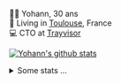<p>
  👨🏻 <bold>Yohann</bold>, 30 ans<br/>
  💼 Living in <a href="https://www.google.com/maps?q=toulouse">Toulouse</a>, France<br/>
  💻 CTO at <a href="https://trayvisor.com/">Trayvisor</a><br/>
</p>

<a href="https://github.com/anuraghazra/github-readme-stats"><img align="center" src="https://github-readme-stats-dviw-8taegaswk-yohann84ls-projects.vercel.app//api?username=yohann84L&show_icons=true&include_all_commits=true" alt="Yohann's github stats" /> </a>


<details>
  <summary>Some stats ...</summary><br/>
  

<!--START_SECTION:waka-->
![Code Time](http://img.shields.io/badge/Code%20Time-1%2C295%20hrs%2014%20mins-blue)

![Profile Views](http://img.shields.io/badge/Profile%20Views-1-blue)

**🐱 My GitHub Data** 

> 📦 441.0 kB Used in GitHub's Storage 
 > 
> 🏆 480 Contributions in the Year 2025
 > 
> 🚫 Not Opted to Hire
 > 
> 📜 26 Public Repositories 
 > 
> 🔑 21 Private Repositories 
 > 
**I'm an Early 🐤** 

```text
🌞 Morning                27880 commits       ███████░░░░░░░░░░░░░░░░░░   29.57 % 
🌆 Daytime                54643 commits       ██████████████░░░░░░░░░░░   57.95 % 
🌃 Evening                11629 commits       ███░░░░░░░░░░░░░░░░░░░░░░   12.33 % 
🌙 Night                  145 commits         ░░░░░░░░░░░░░░░░░░░░░░░░░   00.15 % 
```
📅 **I'm Most Productive on Wednesday** 

```text
Monday                   18187 commits       █████░░░░░░░░░░░░░░░░░░░░   19.29 % 
Tuesday                  17711 commits       █████░░░░░░░░░░░░░░░░░░░░   18.78 % 
Wednesday                19261 commits       █████░░░░░░░░░░░░░░░░░░░░   20.43 % 
Thursday                 19097 commits       █████░░░░░░░░░░░░░░░░░░░░   20.25 % 
Friday                   18304 commits       █████░░░░░░░░░░░░░░░░░░░░   19.41 % 
Saturday                 684 commits         ░░░░░░░░░░░░░░░░░░░░░░░░░   00.73 % 
Sunday                   1053 commits        ░░░░░░░░░░░░░░░░░░░░░░░░░   01.12 % 
```


📊 **This Week I Spent My Time On** 

```text
🕑︎ Time Zone: Europe/Paris

💬 Programming Languages: 
Image (svg)              16 hrs 43 mins      █████████████████░░░░░░░░   69.21 % 
HTTP Request             6 hrs 12 mins       ██████░░░░░░░░░░░░░░░░░░░   25.69 % 
Other                    1 hr 13 mins        █░░░░░░░░░░░░░░░░░░░░░░░░   05.09 % 

🔥 Editors: 
Zed                      23 hrs 23 mins      ████████████████████████░   96.77 % 
Postman                  30 mins             █░░░░░░░░░░░░░░░░░░░░░░░░   02.12 % 
Figma                    15 mins             ░░░░░░░░░░░░░░░░░░░░░░░░░   01.10 % 

💻 Operating System: 
Mac                      24 hrs 9 mins       █████████████████████████   100.00 % 
```

**I Mostly Code in Python** 

```text
Python                   26 repos            ██████████████░░░░░░░░░░░   55.32 % 
Jupyter Notebook         4 repos             ██░░░░░░░░░░░░░░░░░░░░░░░   08.51 % 
JavaScript               3 repos             ██░░░░░░░░░░░░░░░░░░░░░░░   06.38 % 
HTML                     2 repos             █░░░░░░░░░░░░░░░░░░░░░░░░   04.26 % 
Shell                    1 repo              █░░░░░░░░░░░░░░░░░░░░░░░░   02.13 % 
```




 Last Updated on 26/06/2025 00:46:37 UTC
<!--END_SECTION:waka-->
